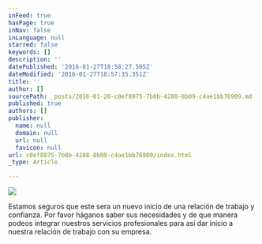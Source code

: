 ```yaml
---
inFeed: true
hasPage: true
inNav: false
inLanguage: null
starred: false
keywords: []
description: ''
datePublished: '2016-01-27T18:58:27.505Z'
dateModified: '2016-01-27T18:57:35.351Z'
title: ''
author: []
sourcePath: _posts/2016-01-26-c0ef8975-7b8b-4288-8b09-c4ae1bb76909.md
published: true
authors: []
publisher:
  name: null
  domain: null
  url: null
  favicon: null
url: c0ef8975-7b8b-4288-8b09-c4ae1bb76909/index.html
_type: Article

---
```

![](https://the-grid-user-content.s3-us-west-2.amazonaws.com/c1320c01-fcf8-4807-ac7d-d46dbd2ad325.jpg)

Estamos seguros que este sera un nuevo inicio de una relación de trabajo y confianza. Por favor háganos saber sus necesidades y de que manera podeos integrar nuestros servicios profesionales para así dar inicio a nuestra relación de trabajo con su empresa.